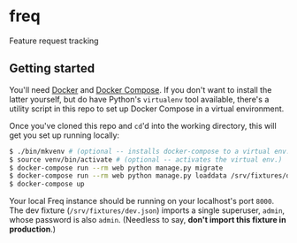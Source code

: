 # freq
Feature request tracking

## Getting started

You'll need [Docker](https://docs.docker.com/mac/) and [Docker
Compose](https://docs.docker.com/compose/install/). If you don't want to
install the latter yourself, but do have Python's `virtualenv` tool available,
there's a utility script in this repo to set up Docker Compose in a virtual
environment.

Once you've cloned this repo and `cd`'d into the working directory, this will
get you set up running locally:

```bash
$ ./bin/mkvenv # (optional -- installs docker-compose to a virtual env.)
$ source venv/bin/activate # (optional -- activates the virtual env.)
$ docker-compose run --rm web python manage.py migrate
$ docker-compose run --rm web python manage.py loaddata /srv/fixtures/dev.json
$ docker-compose up
```

Your local Freq instance should be running on your localhost's port `8000`. The
dev fixture (`/srv/fixtures/dev.json`) imports a single superuser, `admin`,
whose password is also `admin`. (Needless to say, **don't import this fixture
in production**.)
